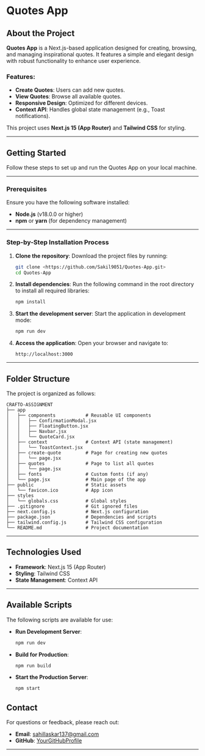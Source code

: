 
# Quotes App

## About the Project
**Quotes App** is a Next.js-based application designed for creating, browsing, and managing inspirational quotes. It features a simple and elegant design with robust functionality to enhance user experience.

### Features:
- **Create Quotes**: Users can add new quotes.
- **View Quotes**: Browse all available quotes.
- **Responsive Design**: Optimized for different devices.
- **Context API**: Handles global state management (e.g., Toast notifications).

This project uses **Next.js 15 (App Router)** and **Tailwind CSS** for styling.

---

## Getting Started

Follow these steps to set up and run the Quotes App on your local machine.

---

### Prerequisites
Ensure you have the following software installed:
- **Node.js** (v18.0.0 or higher)
- **npm** or **yarn** (for dependency management)

---

### Step-by-Step Installation Process

1. **Clone the repository**:
   Download the project files by running:
   ```bash
   git clone <https://github.com/Sakil9051/Quotes-App.git>
   cd Quotes-App
   ```

2. **Install dependencies**:
   Run the following command in the root directory to install all required libraries:
   ```bash
   npm install
   ```

3. **Start the development server**:
   Start the application in development mode:
   ```bash
   npm run dev
   ```

4. **Access the application**:
   Open your browser and navigate to:
   ```
   http://localhost:3000
   ```

---

## Folder Structure
The project is organized as follows:

```plaintext
CRAFTO-ASSIGNMENT
├── app
│   ├── components           # Reusable UI components
│   │   ├── ConfirmationModal.jsx
│   │   ├── FloatingButton.jsx
│   │   ├── Navbar.jsx
│   │   └── QuoteCard.jsx
│   ├── context              # Context API (state management)
│   │   └── ToastContext.jsx
│   ├── create-quote         # Page for creating new quotes
│   │   └── page.jsx
│   ├── quotes               # Page to list all quotes
│   │   └── page.jsx
│   ├── fonts                # Custom fonts (if any)
│   └── page.jsx             # Main page of the app
├── public                   # Static assets
│   └── favicon.ico          # App icon
├── styles
│   └── globals.css          # Global styles
├── .gitignore               # Git ignored files
├── next.config.js           # Next.js configuration
├── package.json             # Dependencies and scripts
├── tailwind.config.js       # Tailwind CSS configuration
└── README.md                # Project documentation
```

---

## Technologies Used
- **Framework**: Next.js 15 (App Router)
- **Styling**: Tailwind CSS
- **State Management**: Context API

---

## Available Scripts
The following scripts are available for use:

- **Run Development Server**:
  ```bash
  npm run dev
  ```
- **Build for Production**:
  ```bash
  npm run build
  ```
- **Start the Production Server**:
  ```bash
  npm start
  ```

## Contact
For questions or feedback, please reach out:
- **Email**: sahillaskar137@gmail.com
- **GitHub**: [YourGitHubProfile](https://github.com/Sakil9051)

---
